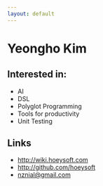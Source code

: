 ```yaml
---
layout: default
---
```

Yeongho Kim
===========

## Interested in:
- AI
- DSL
- Polyglot Programming
- Tools for productivity
- Unit Testing

## Links
- <http://wiki.hoeysoft.com>
- <http://github.com/hoeysoft>  
- <nznial@gmail.com>
